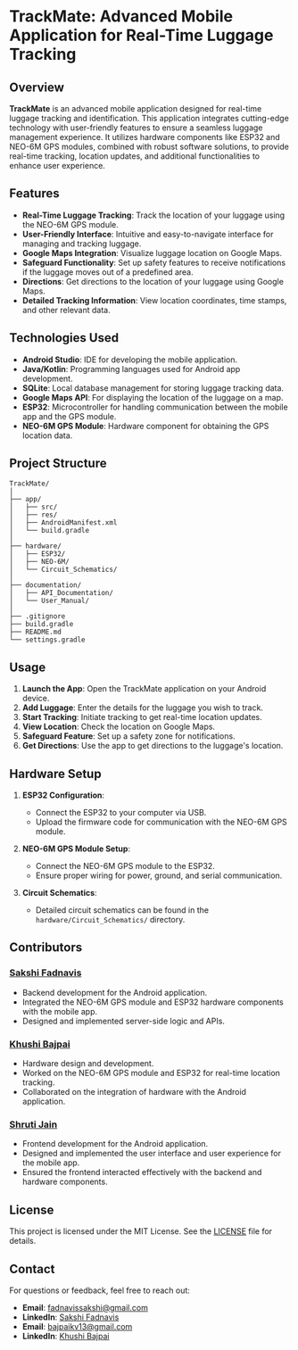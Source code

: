 # TrackMate: Advanced Mobile Application for Real-Time Luggage Tracking

## Overview

**TrackMate** is an advanced mobile application designed for real-time luggage tracking and identification. This application integrates cutting-edge technology with user-friendly features to ensure a seamless luggage management experience. It utilizes hardware components like ESP32 and NEO-6M GPS modules, combined with robust software solutions, to provide real-time tracking, location updates, and additional functionalities to enhance user experience.

## Features

- **Real-Time Luggage Tracking**: Track the location of your luggage using the NEO-6M GPS module.
- **User-Friendly Interface**: Intuitive and easy-to-navigate interface for managing and tracking luggage.
- **Google Maps Integration**: Visualize luggage location on Google Maps.
- **Safeguard Functionality**: Set up safety features to receive notifications if the luggage moves out of a predefined area.
- **Directions**: Get directions to the location of your luggage using Google Maps.
- **Detailed Tracking Information**: View location coordinates, time stamps, and other relevant data.

## Technologies Used

- **Android Studio**: IDE for developing the mobile application.
- **Java/Kotlin**: Programming languages used for Android app development.
- **SQLite**: Local database management for storing luggage tracking data.
- **Google Maps API**: For displaying the location of the luggage on a map.
- **ESP32**: Microcontroller for handling communication between the mobile app and the GPS module.
- **NEO-6M GPS Module**: Hardware component for obtaining the GPS location data.

## Project Structure

```
TrackMate/
│
├── app/
│   ├── src/
│   ├── res/
│   ├── AndroidManifest.xml
│   └── build.gradle
│
├── hardware/
│   ├── ESP32/
│   ├── NEO-6M/
│   └── Circuit_Schematics/
│
├── documentation/
│   ├── API_Documentation/
│   └── User_Manual/
│
├── .gitignore
├── build.gradle
├── README.md
└── settings.gradle
```

## Usage

1. **Launch the App**: Open the TrackMate application on your Android device.
2. **Add Luggage**: Enter the details for the luggage you wish to track.
3. **Start Tracking**: Initiate tracking to get real-time location updates.
4. **View Location**: Check the location on Google Maps.
5. **Safeguard Feature**: Set up a safety zone for notifications.
6. **Get Directions**: Use the app to get directions to the luggage's location.

## Hardware Setup

1. **ESP32 Configuration**:
   - Connect the ESP32 to your computer via USB.
   - Upload the firmware code for communication with the NEO-6M GPS module.

2. **NEO-6M GPS Module Setup**:
   - Connect the NEO-6M GPS module to the ESP32.
   - Ensure proper wiring for power, ground, and serial communication.

3. **Circuit Schematics**:
   - Detailed circuit schematics can be found in the `hardware/Circuit_Schematics/` directory.
  
## Contributors

### [Sakshi Fadnavis](https://github.com/SakshiFadnavis2003)
- Backend development for the Android application.
- Integrated the NEO-6M GPS module and ESP32 hardware components with the mobile app.
- Designed and implemented server-side logic and APIs.

### [Khushi Bajpai](https://github.com/KhushiBajpai2003)
- Hardware design and development.
- Worked on the NEO-6M GPS module and ESP32 for real-time location tracking.
- Collaborated on the integration of hardware with the Android application.

### [Shruti Jain](https://github.com/shrutiijainn11)
- Frontend development for the Android application.
- Designed and implemented the user interface and user experience for the mobile app.
- Ensured the frontend interacted effectively with the backend and hardware components.

## License

This project is licensed under the MIT License. See the [LICENSE](LICENSE) file for details.

## Contact

For questions or feedback, feel free to reach out:

- **Email**: [fadnavissakshi@gmail.com](mailto:fadnavissakshi@gmail.com)
- **LinkedIn**: [Sakshi Fadnavis](https://www.linkedin.com/in/sakshi-fadnavis-3023a9240/)
- **Email**: [bajpaikv13@gmail.com](mailto:bajpaikv13@gmail.com)
- **LinkedIn**: [Khushi Bajpai](https://www.linkedin.com/in/khushi-bajpai-763605253/)

